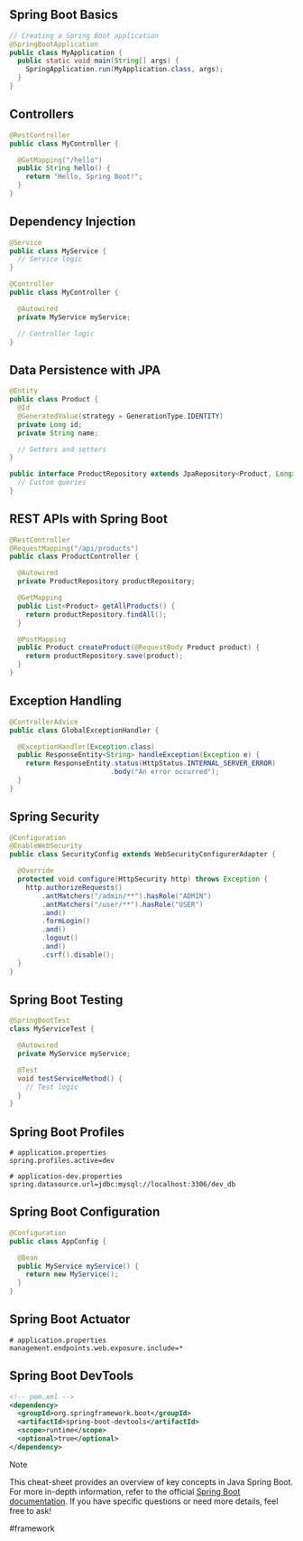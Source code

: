 ## Spring Boot Basics

```java
// Creating a Spring Boot application
@SpringBootApplication
public class MyApplication {
  public static void main(String[] args) {
    SpringApplication.run(MyApplication.class, args);
  }
}
```

## Controllers

```java
@RestController
public class MyController {

  @GetMapping("/hello")
  public String hello() {
    return "Hello, Spring Boot!";
  }
}
```

## Dependency Injection

```java
@Service
public class MyService {
  // Service logic
}

@Controller
public class MyController {

  @Autowired
  private MyService myService;

  // Controller logic
}
```

## Data Persistence with JPA

```java
@Entity
public class Product {
  @Id
  @GeneratedValue(strategy = GenerationType.IDENTITY)
  private Long id;
  private String name;

  // Getters and setters
}

public interface ProductRepository extends JpaRepository<Product, Long> {
  // Custom queries
}
```

## REST APIs with Spring Boot

```java
@RestController
@RequestMapping("/api/products")
public class ProductController {

  @Autowired
  private ProductRepository productRepository;

  @GetMapping
  public List<Product> getAllProducts() {
    return productRepository.findAll();
  }

  @PostMapping
  public Product createProduct(@RequestBody Product product) {
    return productRepository.save(product);
  }
}
```

## Exception Handling

```java
@ControllerAdvice
public class GlobalExceptionHandler {

  @ExceptionHandler(Exception.class)
  public ResponseEntity<String> handleException(Exception e) {
    return ResponseEntity.status(HttpStatus.INTERNAL_SERVER_ERROR)
                         .body("An error occurred");
  }
}
```

## Spring Security

```java
@Configuration
@EnableWebSecurity
public class SecurityConfig extends WebSecurityConfigurerAdapter {

  @Override
  protected void configure(HttpSecurity http) throws Exception {
    http.authorizeRequests()
        .antMatchers("/admin/**").hasRole("ADMIN")
        .antMatchers("/user/**").hasRole("USER")
        .and()
        .formLogin()
        .and()
        .logout()
        .and()
        .csrf().disable();
  }
}
```

## Spring Boot Testing

```java
@SpringBootTest
class MyServiceTest {

  @Autowired
  private MyService myService;

  @Test
  void testServiceMethod() {
    // Test logic
  }
}
```

## Spring Boot Profiles

```properties
# application.properties
spring.profiles.active=dev
```

```properties
# application-dev.properties
spring.datasource.url=jdbc:mysql://localhost:3306/dev_db
```

## Spring Boot Configuration

```java
@Configuration
public class AppConfig {

  @Bean
  public MyService myService() {
    return new MyService();
  }
}
```

## Spring Boot Actuator

```properties
# application.properties
management.endpoints.web.exposure.include=*
```

## Spring Boot DevTools

```xml
<!-- pom.xml -->
<dependency>
  <groupId>org.springframework.boot</groupId>
  <artifactId>spring-boot-devtools</artifactId>
  <scope>runtime</scope>
  <optional>true</optional>
</dependency>
```

>[!Note]
>This cheat-sheet provides an overview of key concepts in Java Spring Boot. For more in-depth information, refer to the official [Spring Boot documentation](https://docs.spring.io/spring-boot/docs/current/reference/htmlsingle/). If you have specific questions or need more details, feel free to ask!

#framework